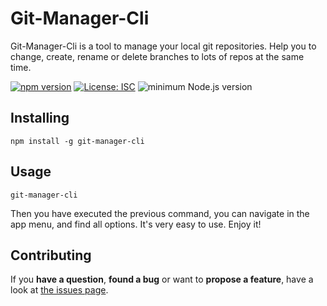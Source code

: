 # Git-Manager-Cli
Git-Manager-Cli is a tool to manage your local git repositories. Help you to change, create, rename or 
delete branches to lots of repos at the same time.

[![npm version](https://img.shields.io/npm/v/git-manager-cli.svg)](https://www.npmjs.com/package/git-manager-cli)
[![License: ISC](https://img.shields.io/badge/License-ISC-blue.svg)](https://opensource.org/licenses/ISC)
![minimum Node.js version](https://img.shields.io/node/v/git-manager-cli.svg)

## Installing
```shell
npm install -g git-manager-cli
```
## Usage
```shell
git-manager-cli
```
Then you have executed the previous command, you can navigate in the app menu, and find all options. It's very easy to use. Enjoy it!

## Contributing

If you **have a question**, **found a bug** or want to **propose a feature**, have a look at [the issues page](https://github.com/RootHood/git-manager-cli/issues).
